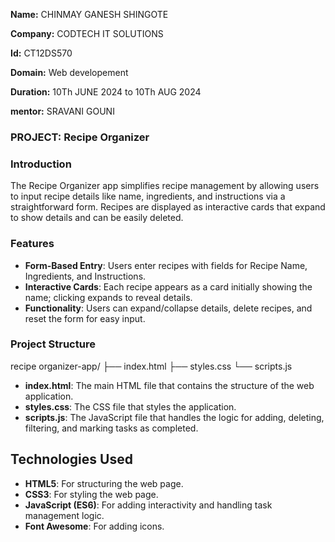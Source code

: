 **Name:** CHINMAY GANESH SHINGOTE

**Company:** CODTECH IT SOLUTIONS

**Id:** CT12DS570

**Domain:** Web developement

**Duration:** 10Th JUNE 2024 to 10Th AUG 2024

**mentor:** SRAVANI GOUNI


### PROJECT: Recipe Organizer
### Introduction
The Recipe Organizer app simplifies recipe management by allowing users to input recipe details like name, ingredients, and instructions via a straightforward form. Recipes are displayed as interactive cards that expand to show details and can be easily deleted.
### Features
- **Form-Based Entry**: Users enter recipes with fields for Recipe Name, Ingredients, and Instructions.
- **Interactive Cards**: Each recipe appears as a card initially showing the name; clicking expands to reveal details.
- **Functionality**: Users can expand/collapse details, delete recipes, and reset the form for easy input.


### Project Structure
recipe organizer-app/
├── index.html
├── styles.css
└── scripts.js
- **index.html**: The main HTML file that contains the structure of the web application.
- **styles.css**: The CSS file that styles the application.
- **scripts.js**: The JavaScript file that handles the logic for adding, deleting, filtering, and marking tasks as completed.

## Technologies Used
- **HTML5**: For structuring the web page.
- **CSS3**: For styling the web page.
- **JavaScript (ES6)**: For adding interactivity and handling task management logic.
- **Font Awesome**: For adding icons.

